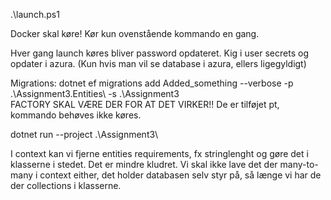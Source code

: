 .\launch.ps1

Docker skal køre! Kør kun ovenstående kommando en gang.

Hver gang launch køres bliver password opdateret. Kig i user secrets og opdater i azura. (Kun hvis man vil se database i azura, ellers ligegyldigt)

Migrations:
dotnet ef migrations add Added_something  --verbose -p .\Assignment3.Entities\ -s .\Assignment3\
FACTORY SKAL VÆRE DER FOR AT DET VIRKER!! De er tilføjet pt, kommando behøves ikke køres. 


dotnet run --project .\Assignment3\


I context kan vi fjerne entities requirements, fx stringlenght og gøre det i klasserne i stedet. Det er mindre kludret.
Vi skal ikke lave det der many-to-many i context either, det holder databasen selv styr på, så længe vi har de der collections i klasserne. 
